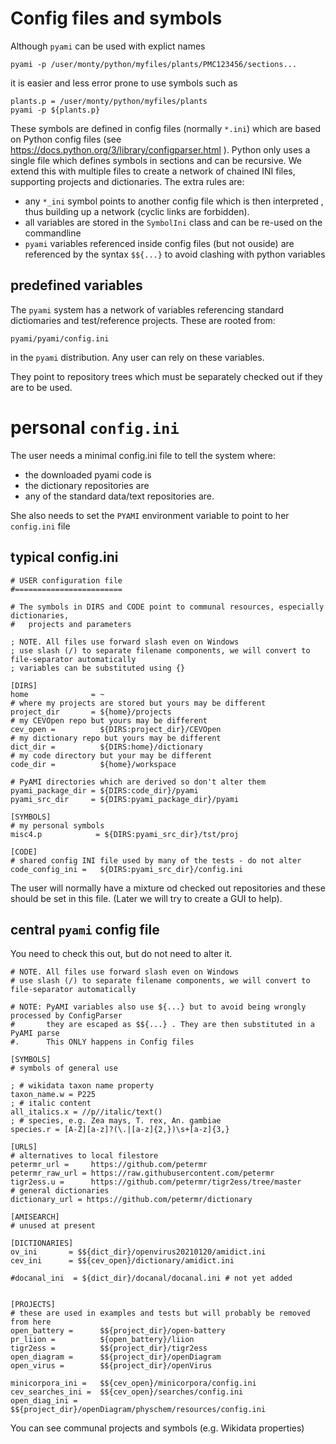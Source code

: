 # Config files and symbols

Although `pyami` can be used with explict names 
````
pyami -p /user/monty/python/myfiles/plants/PMC123456/sections...
````
it is easier and less error prone to use symbols such as 
````
plants.p = /user/monty/python/myfiles/plants
pyami -p ${plants.p}
````

These symbols are defined in config files (normally `*.ini`) which are based on Python config files (see https://docs.python.org/3/library/configparser.html ).
Python only uses a single file which defines symbols in sections and can be recursive. We extend this with multiple files to 
create a network of chained INI files, supporting projects and dictionaries. The extra rules are:
* any `*_ini` symbol points to another config file which is then interpreted , thus building up a network (cyclic links are  forbidden).
* all variables are stored in the `SymbolIni` class and can be re-used on the commandline
* `pyami` variables referenced inside config files (but not ouside) are referenced by the syntax `$${...}` 
    to avoid clashing with python variables

## predefined variables

The `pyami` system has a network of variables referencing standard dictiomaries and test/reference projects. These are rooted from:
````
pyami/pyami/config.ini
````
in the `pyami` distribution. Any user can rely on these variables. 

They point to repository trees which must be separately checked out if they are to be used.

# personal `config.ini`

The user needs a minimal config.ini file to tell the system where:
* the downloaded pyami code is
* the dictionary repositories are
* any of the standard data/text repositories are.

She also needs to set the `PYAMI` environment variable to point to her `config.ini` file

## typical config.ini
````
# USER configuration file
#========================

# The symbols in DIRS and CODE point to communal resources, especially dictionaries, 
#   projects and parameters

; NOTE. All files use forward slash even on Windows
; use slash (/) to separate filename components, we will convert to file-separator automatically
; variables can be substituted using {}

[DIRS]
home              = ~
# where my projects are stored but yours may be different
project_dir       = ${home}/projects 
# my CEVOpen repo but yours may be different
cev_open =          ${DIRS:project_dir}/CEVOpen
# my dictionary repo but yours may be different
dict_dir =          ${DIRS:home}/dictionary
# my code directory but your may be different
code_dir =          ${home}/workspace

# PyAMI directories which are derived so don't alter them
pyami_package_dir = ${DIRS:code_dir}/pyami
pyami_src_dir     = ${DIRS:pyami_package_dir}/pyami

[SYMBOLS]
# my personal symbols
misc4.p            = ${DIRS:pyami_src_dir}/tst/proj

[CODE]
# shared config INI file used by many of the tests - do not alter
code_config_ini =   ${DIRS:pyami_src_dir}/config.ini
````

The user will normally have a mixture od checked out repositories and these should be set in this file.
(Later we will try to create a GUI to help).

## central `pyami` config file
You need to check this out, but do not need to alter it.
````
# NOTE. All files use forward slash even on Windows
# use slash (/) to separate filename components, we will convert to file-separator automatically

# NOTE: PyAMI variables also use ${...} but to avoid being wrongly processed by ConfigParser
#       they are escaped as $${...} . They are then substituted in a PyAMI parse
#.      This ONLY happens in Config files

[SYMBOLS]
# symbols of general use

; # wikidata taxon name property
taxon_name.w = P225
; # italic content
all_italics.x = //p//italic/text()
; # species, e.g. Zea mays, T. rex, An. gambiae
species.r = [A-Z][a-z]?(\.|[a-z]{2,})\s+[a-z]{3,}

[URLS]
# alternatives to local filestore
petermr_url =     https://github.com/petermr
petermr_raw_url = https://raw.githubusercontent.com/petermr
tigr2ess.u =      https://github.com/petermr/tigr2ess/tree/master
# general dictionaries
dictionary_url = https://github.com/petermr/dictionary

[AMISEARCH]
# unused at present

[DICTIONARIES]
ov_ini       = $${dict_dir}/openvirus20210120/amidict.ini
cev_ini      = $${cev_open}/dictionary/amidict.ini

#docanal_ini  = ${dict_dir}/docanal/docanal.ini # not yet added


[PROJECTS]
# these are used in examples and tests but will probably be removed from here
open_battery =      $${project_dir}/open-battery
pr_liion =          ${open_battery}/liion
tigr2ess =          $${project_dir}/tigr2ess
open_diagram =      $${project_dir}/openDiagram
open_virus =        $${project_dir}/openVirus

minicorpora_ini =   $${cev_open}/minicorpora/config.ini
cev_searches_ini =  $${cev_open}/searches/config.ini
open_diag_ini =     $${project_dir}/openDiagram/physchem/resources/config.ini

````
You can see communal projects and symbols (e.g. Wikidata properties)




